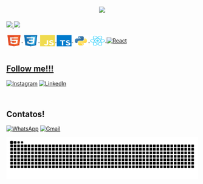 <h2 align="center">
    <img src="https://readme-typing-svg.herokuapp.com/?font=Righteous&size=35&center=true&vCenter=true&width=500&height=90&duration=4000&lines=Olá!+👋;+Sou+Leonardo+Oliveira;+Seja+bem+vindo(a)!;" />
</h2>

 <div>
   <a href="https://github.com/ILeonardo-Lima">
   <img height="180em" src="https://github-readme-stats.vercel.app/api?username=ILeonardo-Lima&show_icons=true&theme=tokyonight&include_all_commits=true&count_private=true"/>
   <img height="180em" src="https://github-readme-stats.vercel.app/api/top-langs/?username=ILeonardo-Lima&layout=compact&langs_count=10&theme=tokyonight&cache_seconds=0"/>


</div>


<div style="display: inline_block"><br>
  <img align="center" alt="HTML" height="30" width="40" src="https://raw.githubusercontent.com/devicons/devicon/master/icons/html5/html5-original.svg ">
  <img align="center" alt="CSS" height="30" width="40" src="https://raw.githubusercontent.com/devicons/devicon/master/icons/css3/css3-original.svg ">
  <img align="center" alt="Js" height="30" width="40" src="https://raw.githubusercontent.com/devicons/devicon/master/icons/javascript/javascript-plain.svg ">
  <img align="center" alt="TypeScript" height="30" width="40" src="https://raw.githubusercontent.com/devicons/devicon/master/icons/typescript/typescript-original.svg" />
  <img align="center" alt="Python" height="30" width="40" src="https://raw.githubusercontent.com/devicons/devicon/master/icons/python/python-original.svg" />
  <img align="center" alt="React" height="30" width="40" src="https://raw.githubusercontent.com/devicons/devicon/master/icons/react/react-original.svg" />
  <img align="center" alt="React" height="30" width="40" src="https://https://cdn.jsdelivr.net/gh/devicons/devicon/icons/c/c-original.svg" />


</div>
 
 <br>
 
   ## Follow me!!!
  
<div>
  
  <a href="https://instagram.com/ileo_lima" target="_blank"><img src="https://upload.wikimedia.org/wikipedia/commons/a/a5/Instagram_icon.png" alt="Instagram" width="32" height="32"/></a>
  <a href="https://www.linkedin.com/in/leonardo-de-oliveira-lima-8b1579291/" target="_blank"><img src="https://upload.wikimedia.org/wikipedia/commons/c/ca/LinkedIn_logo_initials.png" alt="LinkedIn" width="32" height="32"/></a>
  
 
 <br>
 
 ## Contatos!
 
 <a href="https://wa.me/5524992940839" target="_blank"><img src="https://upload.wikimedia.org/wikipedia/commons/6/6b/WhatsApp.svg" alt="WhatsApp" width="32" height="32"/></a>
 <a href="https://mail.google.com/mail/?view=cm&fs=1&to=leonardolimaoliveira5@gmail.com" target="_blank"><img src="https://upload.wikimedia.org/wikipedia/commons/4/4e/Gmail_Icon.png" alt="Gmail" width="32" height="32"/></a>


 ![snake gif](https://github.com/ILeonardo-Lima/ILeonardo-Lima/blob/output/github-contribution-grid-snake.svg)
<picture>
 <source media="(prefers-color-scheme: dark)" srcset="https://raw.githubusercontent.com/ILeonardo-Lima/ILeonardo-Lima/output/github-contribution-grid-snake-dark.svg">
 <source media="(prefers-color-scheme: light)" srcset="https://raw.githubusercontent.com/ILeonardo-Lima/ILeonardo-Lima/output/github-contribution-grid-snake.svg">
</picture>

</div>
